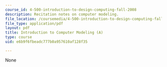 ```yaml
---
course_id: 4-500-introduction-to-design-computing-fall-2008
description: Recitation notes on computer modeling.
file_location: /coursemedia/4-500-introduction-to-design-computing-fall-2008/e6b9f6fbeadc777b0a957610af128f35_rec2.pdf
file_type: application/pdf
layout: pdf
title: Introduction to Computer Modeling (A)
type: course
uid: e6b9f6fbeadc777b0a957610af128f35

---
```

None